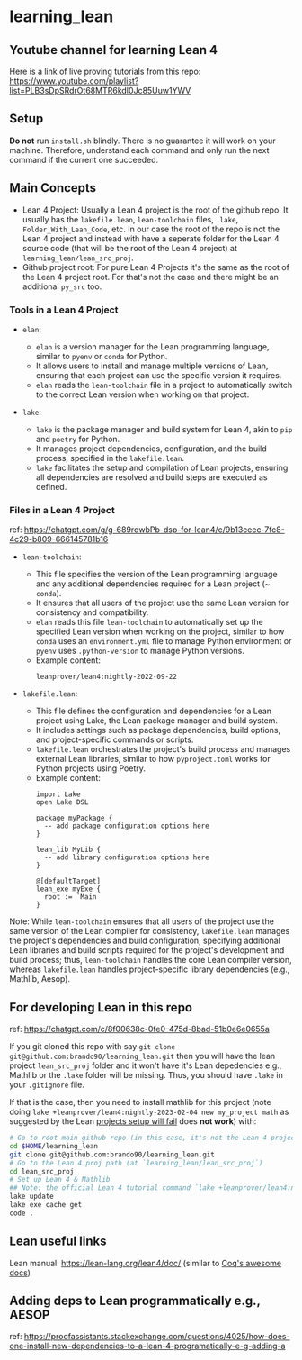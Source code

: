 # learning_lean

## Youtube channel for learning Lean 4

Here is a link of live proving tutorials from this repo: https://www.youtube.com/playlist?list=PLB3sDpSRdrOt68MTR6kdI0Jc85Uuw1YWV

## Setup

**Do not** run `install.sh` blindly. 
There is no guarantee it will work on your machine. 
Therefore, understand each command and only run the next command if the current one succeeded. 

## Main Concepts

- Lean 4 Project: Usually a Lean 4 project is the root of the github repo. It usually has the `lakefile.lean`, `lean-toolchain` files, `.lake`, `Folder_With_Lean_Code`, etc. 
In our case the root of the repo is not the Lean 4 project and instead with have a seperate folder for the Lean 4 source code (that will be the root of the Lean 4 project) at `learning_lean/lean_src_proj`. 
- Github project root: For pure Lean 4 Projects it's the same as the root of the Lean 4 project root. For that's not the case and there might be an additional `py_src` too. 

### Tools in a Lean 4 Project

- `elan`: 
  - `elan` is a version manager for the Lean programming language, similar to `pyenv` or `conda` for Python.
  - It allows users to install and manage multiple versions of Lean, ensuring that each project can use the specific version it requires.
  - `elan` reads the `lean-toolchain` file in a project to automatically switch to the correct Lean version when working on that project.

- `lake`: 
  - `lake` is the package manager and build system for Lean 4, akin to `pip` and `poetry` for Python.
  - It manages project dependencies, configuration, and the build process, specified in the `lakefile.lean`.
  - `lake` facilitates the setup and compilation of Lean projects, ensuring all dependencies are resolved and build steps are executed as defined.

### Files in a Lean 4 Project
ref: https://chatgpt.com/g/g-689rdwbPb-dsp-for-lean4/c/9b13ceec-7fc8-4c29-b809-666145781b16

- `lean-toolchain`: 
  - This file specifies the version of the Lean programming language and any additional dependencies required for a Lean project (~ `conda`).
  - It ensures that all users of the project use the same Lean version for consistency and compatibility.
  - `elan` reads this file `lean-toolchain` to automatically set up the specified Lean version when working on the project, similar to how `conda` uses an `environment.yml` file to manage Python environment or
  `pyenv` uses `.python-version` to manage Python versions. 
  - Example content:
    ```
    leanprover/lean4:nightly-2022-09-22
    ```

- `lakefile.lean`: 
  - This file defines the configuration and dependencies for a Lean project using Lake, the Lean package manager and build system.
  - It includes settings such as package dependencies, build options, and project-specific commands or scripts.
  - `lakefile.lean` orchestrates the project's build process and manages external Lean libraries, similar to how `pyproject.toml` works for Python projects using Poetry.
  - Example content:
    ```lean
    import Lake
    open Lake DSL

    package myPackage {
      -- add package configuration options here
    }

    lean_lib MyLib {
      -- add library configuration options here
    }

    @[defaultTarget]
    lean_exe myExe {
      root := `Main
    }
    ```

Note: While `lean-toolchain` ensures that all users of the project use the same version of the Lean compiler for consistency, `lakefile.lean` manages the project's dependencies and build configuration, specifying additional Lean libraries and build scripts required for the project's development and build process; thus, `lean-toolchain` handles the core Lean compiler version, whereas `lakefile.lean` handles project-specific library dependencies (e.g., Mathlib, Aesop).


## For developing Lean in this repo
ref: https://chatgpt.com/c/8f00638c-0fe0-475d-8bad-51b0e6e0655a

If you git cloned this repo with say `git clone git@github.com:brando90/learning_lean.git` then you will have the lean project `lean_src_proj` folder and it won't have it's Lean depedencies e.g., Mathlib or the `.lake` folder will be missing. Thus, you should have `.lake` in your `.gitignore` file.

If that is the case, then you need to install mathlib for this project (note doing `lake +leanprover/lean4:nightly-2023-02-04 new my_project math` as suggested by the Lean [projects setup will fail](https://leanprover-community.github.io/install/project.html#creating-a-lean-project) does **not work**) with:
```bash
# Go to root main github repo (in this case, it's not the Lean 4 project)
cd $HOME/learning_lean
git clone git@github.com:brando90/learning_lean.git
# Go to the Lean 4 proj path (at `learning_lean/lean_src_proj`)
cd lean_src_proj
# Set up Lean 4 & Mathlib
## Note: the official Lean 4 tutorial command `lake +leanprover/lean4:nightly-2023-02-04 new my_project math` doesn't work here + it creates a .git folder that we don't want
lake update
lake exe cache get
code .
```

## Lean useful links

Lean manual: https://lean-lang.org/lean4/doc/ (similar to [Coq's awesome docs](https://coq.inria.fr/doc/V8.19.0/refman/language/core/inductive.html?highlight=inductive#coq:cmd.Inductive))


## Adding deps to Lean programmatically e.g., AESOP
ref: https://proofassistants.stackexchange.com/questions/4025/how-does-one-install-new-dependencies-to-a-lean-4-programatically-e-g-adding-a
